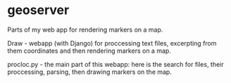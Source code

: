 # geoserver
Parts of my web app for rendering markers on a map.

Draw - webapp (with Django) for proccessing text files, excerpting from them coordinates and then rendering markers on a map.

procloc.py - the main part of this webapp: here is the search for files, their proccessing, parsing, then drawing markers on the map.
